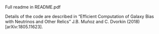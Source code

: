 Full readme in README.pdf

Details of the  code are described in “Efficient Computation of Galaxy Bias with Neutrinos 
and Other Relics” J.B. Muñoz and C. Dvorkin (2018) [arXiv:1805.11623].